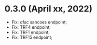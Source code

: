 # 0.3.0 (April xx, 2022)
 - Fix: ofac sancoes endpoint;
 - Fix: TRF4 endpoint; 
 - Fix: TRF1 endpoint;
 - Fix: TRF15 endpoint;